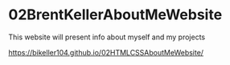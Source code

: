 # 02BrentKellerAboutMeWebsite
This website will present info about myself and my projects

https://bikeller104.github.io/02HTMLCSSAboutMeWebsite/
